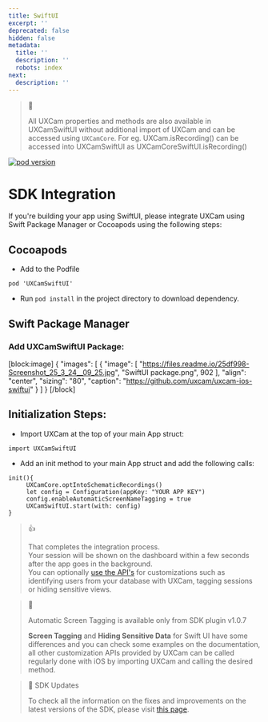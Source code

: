 ```yaml
---
title: SwiftUI
excerpt: ''
deprecated: false
hidden: false
metadata:
  title: ''
  description: ''
  robots: index
next:
  description: ''
---
```

> 📘 
> 
> All UXCam properties and methods are also available in UXCamSwiftUI without additional import of UXCam and can be accessed using `UXCamCore`. For eg. UXCam.isRecording() can be accessed into UXCamSwiftUI as UXCamCoreSwiftUI.isRecording()

[![pod version](https://img.shields.io/cocoapods/v/UXCamSwiftUI)](https://github.com/uxcam/ios-swiftui/tree/1.0.1)

# SDK Integration

If you're building your app using SwiftUI, please integrate UXCam using Swift Package Manager or Cocoapods using the following steps:

## Cocoapods

- Add to the Podfile

<pre><code class="language-swift">pod 'UXCamSwiftUI'</code></pre>

- Run <code>pod install</code> in the project directory to download dependency.

## Swift Package Manager

### Add UXCamSwiftUI Package:

[block:image]
{
  "images": [
    {
      "image": [
        "https://files.readme.io/25df998-Screenshot_25_3_24__09_25.jpg",
        "SwiftUI package.png",
        902
      ],
      "align": "center",
      "sizing": "80",
      "caption": "<https://github.com/uxcam/uxcam-ios-swiftui>"
    }
  ]
}
[/block]


## Initialization Steps:

- Import UXCam at the top of your main App struct:

<pre><code class="language-java">import UXCamSwiftUI
</code></pre>

- Add an init method to your main App struct and add the following calls:

<pre><code class="language-swift">init(){
     UXCamCore.optIntoSchematicRecordings()
     let config = Configuration(appKey: "YOUR APP KEY")
     config.enableAutomaticScreenNameTagging = true
     UXCamSwiftUI.start(with: config)
}</code></pre>

> 👍 
> 
> That completes the integration process.  
> Your session will be shown on the dashboard within a few seconds after the app goes in the background.  
> You can optionally <a href="https://help.uxcam.com/hc/en-us/articles/360022226651-Tailor-For-Success">use the API's</a> for customizations such as identifying users from your database with UXCam, tagging sessions or hiding sensitive views.

> 🚧 
> 
> Automatic Screen Tagging is available only from SDK plugin v1.0.7
> 
> **Screen Tagging** and **Hiding Sensitive Data** for Swift UI have some differences and you can check some examples on the documentation, all other customization APIs provided by UXCam can be called regularly done with iOS by importing UXCam and calling the desired method.

> 📘 SDK Updates
> 
> To check all the information on the fixes and improvements on the latest versions of the SDK, please visit [this page](https://help.uxcam.com/hc/en-us/articles/4404509626509--SDK-UPDATES).